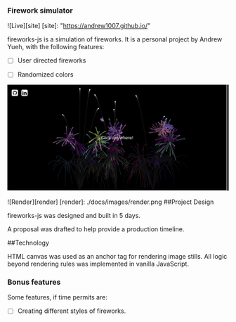 ### Firework simulator

![Live][site]
[site]: "https://andrew1007.github.io/"

fireworks-js is a simulation of fireworks. It is a personal project by Andrew Yueh, with the following features:

- [ ] User directed fireworks
- [ ] Randomized colors



![Welcome][welcome]

[welcome]: ./docs/images/welcome.png

![Render][render]
[render]: ./docs/images/render.png
##Project Design

fireworks-js was designed and built in 5 days.

A proposal was drafted to help provide a production timeline.

##Technology

HTML canvas was used as an anchor tag for rendering image stills. All logic beyond rendering rules was implemented in vanilla JavaScript.

### Bonus features

Some features, if time permits are:

- [ ] Creating different styles of fireworks.
